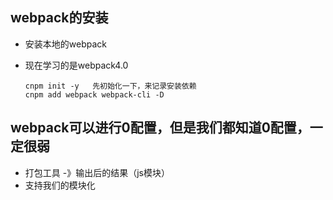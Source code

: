##  webpack的安装
- 安装本地的webpack 
- 现在学习的是webpack4.0  
  
      cnpm init -y   先初始化一下，来记录安装依赖
      cnpm add webpack webpack-cli -D      

## webpack可以进行0配置，但是我们都知道0配置，一定很弱
- 打包工具  -》输出后的结果（js模块）
- 支持我们的模块化
